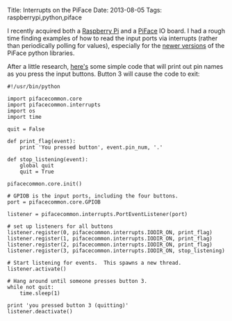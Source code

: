 Title: Interrupts on the PiFace
Date: 2013-08-05
Tags: raspberrypi,python,piface

I recently acquired both a [Raspberry Pi][] and a [PiFace][] IO board.
I had a rough time finding examples of how to read the input ports via
interrupts (rather than periodically polling for values), especially
for the [newer versions][] of the PiFace python libraries.

[newer versions]: https://github.com/piface

After a little research, [here's][buttons.py] some simple code that
will print out pin names as you press the input buttons.  Button 3
will cause the code to exit:

    #!/usr/bin/python

    import pifacecommon.core
    import pifacecommon.interrupts
    import os
    import time

    quit = False

    def print_flag(event):
        print 'You pressed button', event.pin_num, '.'

    def stop_listening(event):
        global quit
        quit = True

    pifacecommon.core.init()

    # GPIOB is the input ports, including the four buttons.
    port = pifacecommon.core.GPIOB

    listener = pifacecommon.interrupts.PortEventListener(port)

    # set up listeners for all buttons
    listener.register(0, pifacecommon.interrupts.IODIR_ON, print_flag)
    listener.register(1, pifacecommon.interrupts.IODIR_ON, print_flag)
    listener.register(2, pifacecommon.interrupts.IODIR_ON, print_flag)
    listener.register(3, pifacecommon.interrupts.IODIR_ON, stop_listening)

    # Start listening for events.  This spawns a new thread.
    listener.activate()

    # Hang around until someone presses button 3.
    while not quit:
        time.sleep(1)

    print 'you pressed button 3 (quitting)'
    listener.deactivate()

[buttons.py]: https://gist.github.com/larsks/6161684
[raspberry pi]: http://www.raspberrypi.org/
[piface]: http://www.element14.com/community/docs/DOC-52857/l/piface-digital-for-raspberry-pi

